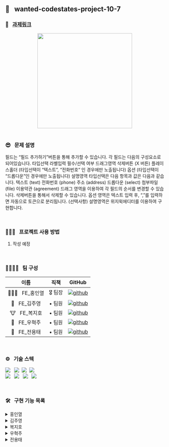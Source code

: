 <br />

## 🌈 &nbsp; wanted-codestates-project-10-7 

### 📎 &nbsp; [과제링크](https://nervous-morse-45f438.netlify.app/)

<div align="center">
<img width="300px" src=""/>
</div>

<br />

### 😎 &nbsp; 문제 설명

필드는 “필드 추가하기”버튼을 통해 추가할 수 있습니다.
각 필드는 다음의 구성요소로 되어있습니다.
타입선택
라벨입력
필수/선택 여부
드래그영역
삭제버튼 (X 버튼)
플레이스홀더 (타입선택이 “텍스트”, “전화번호“ 인 경우에만 노출됩니다)
옵션 (타입선택이 “드롭다운”인 경우에만 노출됩니다)
설명영역
타입선택은 다음 항목과 값은 다음과 같습니다.
텍스트 (text)
전화번호 (phone)
주소 (address)
드롭다운 (select)
첨부파일 (file)
이용약관 (agreement)
드래그 영역을 이용하여 각 필드의 순서를 변경할 수 있습니다.
삭제버튼을 통해서 삭제할 수 있습니다.
옵션 영역은 텍스트 입력 후, “,”를 입력하면 자동으로 토큰으로 분리됩니다.
(선택사항) 설명영역은 위지윅에디터를 이용하여 구현합니다.



<br />

### 👨🏻‍💻 &nbsp; 프로젝트 사용 방법 

1. 작성 예정

<br />

### 👨‍👨‍👧‍👧 &nbsp; 팀 구성

|     이름     | 직책 |                                                                  GitHub                                                                   |
| :----------: | :----: | :-------------------------------------------------------------------------------------------------------------------------------------: |
| 🏄🏻‍♂️ &nbsp; FE_홍인열 | 🎖 팀장  |  [![github](https://img.shields.io/badge/홍인열-181717?style=flat-square&logo=GitHub&logoColor=white)](https://github.com/hinyc)    |
| 🐸 &nbsp; FE_김주영 | • 팀원  | [![github](https://img.shields.io/badge/김주영-181717?style=flat-square&logo=GitHub&logoColor=white)](https://github.com/juo1221) |
| 🐮 &nbsp; FE_복지호 | • 팀원  |   [![github](https://img.shields.io/badge/복지호-181717?style=flat-square&logo=GitHub&logoColor=white)](https://github.com/Jiho31)    |
| 🍔 &nbsp; FE_우혁주 | • 팀원  | [![github](https://img.shields.io/badge/우혁주-181717?style=flat-square&logo=GitHub&logoColor=white)](https://github.com/Space-Belt) |
| 🍕 &nbsp; FE_전용태 | • 팀원  |    [![github](https://img.shields.io/badge/전용태-181717?style=flat-square&logo=GitHub&logoColor=white)](https://github.com/yong313)     |

<br />

### ️⚙️ &nbsp; 기술 스텍 

<img src="https://img.shields.io/badge/Reat-333333?style=flat-round&logo=React&logoColor=ffffff"/></a> &nbsp;
<img src="https://img.shields.io/badge/JavaScript-333333?style=flat-round&logo=JavaScript&logoColor=ffffff"/></a>&nbsp;
<img src="https://img.shields.io/badge/HTML5-333333?style=flat-round&logo=HTML5&logoColor=ffffff"/></a>&nbsp;
<img src="https://img.shields.io/badge/CSS3-333333?style=flat-round&logo=CSS3&logoColor=ffffff"/></a> &nbsp;<br />
<img src="https://img.shields.io/badge/Redux-333333?style=flat-round&logo=Redux&logoColor=ffffff"/></a> &nbsp;
<img src="https://img.shields.io/badge/Axios-333333?style=flat-round&logo=PlayStation&logoColor=ffffff"/></a> &nbsp;
<img src="https://img.shields.io/badge/Figma-333333?style=flat-round&logo=Figma&logoColor=ffffff"/></a> &nbsp;
<img src="https://img.shields.io/badge/Discord-333333?style=flat-round&logo=Discord&logoColor=ffffff"/></a> &nbsp;

<br />

### 🛠 &nbsp; 구현 기능 목록

<details>
  <summary>홍인열</summary>
  <ul>
   <li> </li>
  </ul>
</details>
<details>
  <summary>김주영</summary>
  <ul>
    <li></li>
  </ul>
</details>
<details>
  <summary>복지호</summary>
  <ul>
   <li></li>
  </ul>
</details>
<details>
  <summary>우혁주</summary>
    <ul>
      <li> </li>
    </ul>
</details>
<details>
  <summary>전용태</summary>
  <ul>
    <li>  </li>
  </ul>
</details>


<br />
